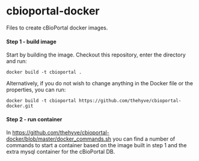 # cbioportal-docker
Files to create cBioPortal docker images.

#### Step 1 - build image
Start by building the image. Checkout this repository, enter the directory and run:

`docker build -t cbioportal .`

Alternatively, if you do not wish to change anything in the Docker file or the properties, you can run: 

`docker build -t cbioportal https://github.com/thehyve/cbioportal-docker.git`

#### Step 2 - run container

In https://github.com/thehyve/cbioportal-docker/blob/master/docker_commands.sh you can find a number of commands to start a container based on the image built in step 1 and the extra mysql container for the cBioPortal DB.
